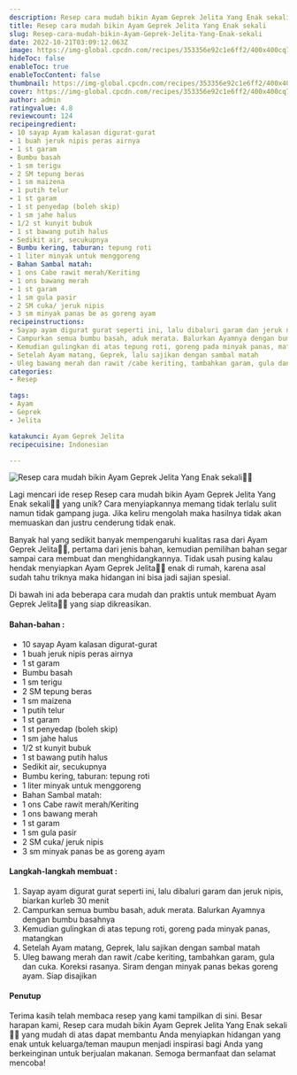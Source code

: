 ```yaml
---
description: Resep cara mudah bikin Ayam Geprek Jelita Yang Enak sekali"
title: Resep cara mudah bikin Ayam Geprek Jelita Yang Enak sekali
slug: Resep-cara-mudah-bikin-Ayam-Geprek-Jelita-Yang-Enak-sekali
date: 2022-10-21T03:09:12.063Z
image: https://img-global.cpcdn.com/recipes/353356e92c1e6ff2/400x400cq70/photo.jpg
hideToc: false
enableToc: true
enableTocContent: false
thumbnail: https://img-global.cpcdn.com/recipes/353356e92c1e6ff2/400x400cq70/photo.jpg
cover: https://img-global.cpcdn.com/recipes/353356e92c1e6ff2/400x400cq70/photo.jpg
author: admin
ratingvalue: 4.8
reviewcount: 124
recipeingredient:
- 10 sayap Ayam kalasan digurat-gurat
- 1 buah jeruk nipis peras airnya
- 1 st garam
- Bumbu basah
- 1 sm terigu
- 2 SM tepung beras
- 1 sm maizena
- 1 putih telur
- 1 st garam
- 1 st penyedap (boleh skip)
- 1 sm jahe halus
- 1/2 st kunyit bubuk
- 1 st bawang putih halus
- Sedikit air, secukupnya
- Bumbu kering, taburan: tepung roti
- 1 liter minyak untuk menggoreng
- Bahan Sambal matah:
- 1 ons Cabe rawit merah/Keriting
- 1 ons bawang merah
- 1 st garam
- 1 sm gula pasir
- 2 SM cuka/ jeruk nipis
- 3 sm minyak panas be as goreng ayam
recipeinstructions:
- Sayap ayam digurat gurat seperti ini, lalu dibaluri garam dan jeruk nipis, biarkan kurleb 30 menit
- Campurkan semua bumbu basah, aduk merata. Balurkan Ayamnya dengan bumbu basahnya
- Kemudian gulingkan di atas tepung roti, goreng pada minyak panas, matangkan
- Setelah Ayam matang, Geprek, lalu sajikan dengan sambal matah
- Uleg bawang merah dan rawit /cabe keriting, tambahkan garam, gula dan cuka. Koreksi rasanya. Siram dengan minyak panas bekas goreng ayam. Siap disajikan
categories:
- Resep

tags:
- Ayam
- Geprek
- Jelita

katakunci: Ayam Geprek Jelita
recipecuisine: Indonesian

---
```


![Resep cara mudah bikin Ayam Geprek Jelita Yang Enak sekali👩‍🍳](https://img-global.cpcdn.com/recipes/353356e92c1e6ff2/400x400cq70/photo.jpg)

Lagi mencari ide resep Resep cara mudah bikin Ayam Geprek Jelita Yang Enak sekali👩‍🍳 yang unik? Cara menyiapkannya memang tidak terlalu sulit namun tidak gampang juga. Jika keliru mengolah maka hasilnya tidak akan memuaskan dan justru cenderung tidak enak.

Banyak hal yang sedikit banyak mempengaruhi kualitas rasa dari Ayam Geprek Jelita👩‍🍳, pertama dari jenis bahan, kemudian pemilihan bahan segar sampai cara membuat dan menghidangkannya. Tidak usah pusing kalau hendak menyiapkan Ayam Geprek Jelita👩‍🍳 enak di rumah, karena asal sudah tahu triknya maka hidangan ini bisa jadi sajian spesial.

Di bawah ini ada beberapa cara mudah dan praktis untuk membuat Ayam Geprek Jelita👩‍🍳 yang siap dikreasikan.

<!--inarticleads1-->

#### Bahan-bahan :

- 10 sayap Ayam kalasan digurat-gurat
- 1 buah jeruk nipis peras airnya
- 1 st garam
- Bumbu basah
- 1 sm terigu
- 2 SM tepung beras
- 1 sm maizena
- 1 putih telur
- 1 st garam
- 1 st penyedap (boleh skip)
- 1 sm jahe halus
- 1/2 st kunyit bubuk
- 1 st bawang putih halus
- Sedikit air, secukupnya
- Bumbu kering, taburan: tepung roti
- 1 liter minyak untuk menggoreng
- Bahan Sambal matah:
- 1 ons Cabe rawit merah/Keriting
- 1 ons bawang merah
- 1 st garam
- 1 sm gula pasir
- 2 SM cuka/ jeruk nipis
- 3 sm minyak panas be as goreng ayam

<!--inarticleads2-->

#### Langkah-langkah membuat :

1. Sayap ayam digurat gurat seperti ini, lalu dibaluri garam dan jeruk nipis, biarkan kurleb 30 menit
1. Campurkan semua bumbu basah, aduk merata. Balurkan Ayamnya dengan bumbu basahnya
1. Kemudian gulingkan di atas tepung roti, goreng pada minyak panas, matangkan
1. Setelah Ayam matang, Geprek, lalu sajikan dengan sambal matah
1. Uleg bawang merah dan rawit /cabe keriting, tambahkan garam, gula dan cuka. Koreksi rasanya. Siram dengan minyak panas bekas goreng ayam. Siap disajikan

#### Penutup

Terima kasih telah membaca resep yang kami tampilkan di sini. Besar harapan kami, Resep cara mudah bikin Ayam Geprek Jelita Yang Enak sekali👩‍🍳 yang mudah di atas dapat membantu Anda menyiapkan hidangan yang enak untuk keluarga/teman maupun menjadi inspirasi bagi Anda yang berkeinginan untuk berjualan makanan. Semoga bermanfaat dan selamat mencoba!